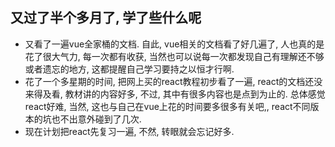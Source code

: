 ## 又过了半个多月了, 学了些什么呢
+ 又看了一遍vue全家桶的文档. 自此, vue相关的文档看了好几遍了, 人也真的是花了很大气力, 每一次都有收获, 当然也可以说每一次都发现自己有理解还不够或者遗忘的地方, 这都提醒自己学习要持之以恒才行啊.
+ 花了一个多星期的时间, 把网上买的react教程初步看了一遍, react的文档还没来得及看, 教材讲的内容好多, 不过, 其中有很多内容也是点到为止的. 总体感觉react好难, 当然, 这也与自己在vue上花的时间要多很多有关吧,, react不同版本的坑也不出意外碰到了几次.
+ 现在计划把react先复习一遍, 不然, 转眼就会忘记好多.
